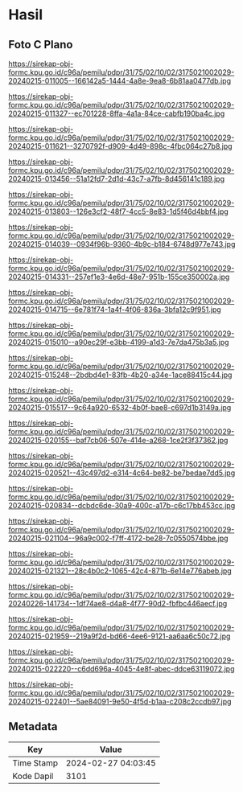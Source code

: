 # Hasil

## Foto C Plano

https://sirekap-obj-formc.kpu.go.id/c96a/pemilu/pdpr/31/75/02/10/02/3175021002029-20240215-011005--166142a5-1444-4a8e-9ea8-6b81aa0477db.jpg

https://sirekap-obj-formc.kpu.go.id/c96a/pemilu/pdpr/31/75/02/10/02/3175021002029-20240215-011327--ec701228-8ffa-4a1a-84ce-cabfb190ba4c.jpg

https://sirekap-obj-formc.kpu.go.id/c96a/pemilu/pdpr/31/75/02/10/02/3175021002029-20240215-011621--3270792f-d909-4d49-898c-4fbc064c27b8.jpg

https://sirekap-obj-formc.kpu.go.id/c96a/pemilu/pdpr/31/75/02/10/02/3175021002029-20240215-013456--51a12fd7-2d1d-43c7-a7fb-8d456141c189.jpg

https://sirekap-obj-formc.kpu.go.id/c96a/pemilu/pdpr/31/75/02/10/02/3175021002029-20240215-013803--126e3cf2-48f7-4cc5-8e83-1d5f46d4bbf4.jpg

https://sirekap-obj-formc.kpu.go.id/c96a/pemilu/pdpr/31/75/02/10/02/3175021002029-20240215-014039--0934f96b-9360-4b9c-b184-6748d977e743.jpg

https://sirekap-obj-formc.kpu.go.id/c96a/pemilu/pdpr/31/75/02/10/02/3175021002029-20240215-014331--257ef1e3-4e6d-48e7-951b-155ce350002a.jpg

https://sirekap-obj-formc.kpu.go.id/c96a/pemilu/pdpr/31/75/02/10/02/3175021002029-20240215-014715--6e781f74-1a4f-4f06-836a-3bfa12c9f951.jpg

https://sirekap-obj-formc.kpu.go.id/c96a/pemilu/pdpr/31/75/02/10/02/3175021002029-20240215-015010--a90ec29f-e3bb-4199-a1d3-7e7da475b3a5.jpg

https://sirekap-obj-formc.kpu.go.id/c96a/pemilu/pdpr/31/75/02/10/02/3175021002029-20240215-015248--2bdbd4e1-83fb-4b20-a34e-1ace88415c44.jpg

https://sirekap-obj-formc.kpu.go.id/c96a/pemilu/pdpr/31/75/02/10/02/3175021002029-20240215-015517--9c64a920-6532-4b0f-bae8-c697d1b3149a.jpg

https://sirekap-obj-formc.kpu.go.id/c96a/pemilu/pdpr/31/75/02/10/02/3175021002029-20240215-020155--baf7cb06-507e-414e-a268-1ce2f3f37362.jpg

https://sirekap-obj-formc.kpu.go.id/c96a/pemilu/pdpr/31/75/02/10/02/3175021002029-20240215-020521--43c497d2-e314-4c64-be82-be7bedae7dd5.jpg

https://sirekap-obj-formc.kpu.go.id/c96a/pemilu/pdpr/31/75/02/10/02/3175021002029-20240215-020834--dcbdc6de-30a9-400c-a17b-c6c17bb453cc.jpg

https://sirekap-obj-formc.kpu.go.id/c96a/pemilu/pdpr/31/75/02/10/02/3175021002029-20240215-021104--96a9c002-f7ff-4172-be28-7c0550574bbe.jpg

https://sirekap-obj-formc.kpu.go.id/c96a/pemilu/pdpr/31/75/02/10/02/3175021002029-20240215-021321--28c4b0c2-1065-42c4-871b-6e14e776abeb.jpg

https://sirekap-obj-formc.kpu.go.id/c96a/pemilu/pdpr/31/75/02/10/02/3175021002029-20240226-141734--1df74ae8-d4a8-4f77-90d2-fbfbc446aecf.jpg

https://sirekap-obj-formc.kpu.go.id/c96a/pemilu/pdpr/31/75/02/10/02/3175021002029-20240215-021959--219a9f2d-bd66-4ee6-9121-aa6aa6c50c72.jpg

https://sirekap-obj-formc.kpu.go.id/c96a/pemilu/pdpr/31/75/02/10/02/3175021002029-20240215-022220--c6dd696a-4045-4e8f-abec-ddce63119072.jpg

https://sirekap-obj-formc.kpu.go.id/c96a/pemilu/pdpr/31/75/02/10/02/3175021002029-20240215-022401--5ae84091-9e50-4f5d-b1aa-c208c2ccdb97.jpg


## Metadata

| Key        | Value               |
| ---------- | ------------------- |
| Time Stamp | 2024-02-27 04:03:45 |
| Kode Dapil | 3101                |



